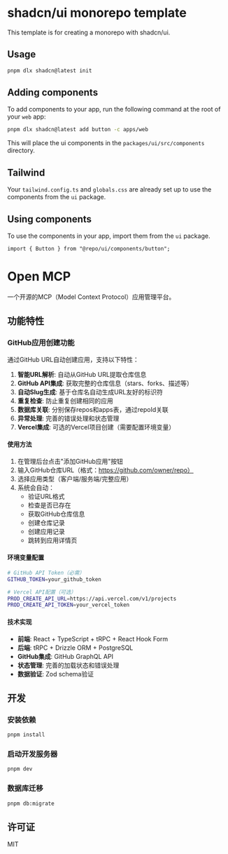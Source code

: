 # shadcn/ui monorepo template

This template is for creating a monorepo with shadcn/ui.

## Usage

```bash
pnpm dlx shadcn@latest init
```

## Adding components

To add components to your app, run the following command at the root of your `web` app:

```bash
pnpm dlx shadcn@latest add button -c apps/web
```

This will place the ui components in the `packages/ui/src/components` directory.

## Tailwind

Your `tailwind.config.ts` and `globals.css` are already set up to use the components from the `ui` package.

## Using components

To use the components in your app, import them from the `ui` package.

```tsx
import { Button } from "@repo/ui/components/button";
```

# Open MCP

一个开源的MCP（Model Context Protocol）应用管理平台。

## 功能特性

### GitHub应用创建功能

通过GitHub URL自动创建应用，支持以下特性：

1. **智能URL解析**: 自动从GitHub URL提取仓库信息
2. **GitHub API集成**: 获取完整的仓库信息（stars、forks、描述等）
3. **自动Slug生成**: 基于仓库名自动生成URL友好的标识符
4. **重复检查**: 防止重复创建相同的应用
5. **数据库关联**: 分别保存repos和apps表，通过repoId关联
6. **异常处理**: 完善的错误处理和状态管理
7. **Vercel集成**: 可选的Vercel项目创建（需要配置环境变量）

#### 使用方法

1. 在管理后台点击"添加GitHub应用"按钮
2. 输入GitHub仓库URL（格式：https://github.com/owner/repo）
3. 选择应用类型（客户端/服务端/完整应用）
4. 系统会自动：
   - 验证URL格式
   - 检查是否已存在
   - 获取GitHub仓库信息
   - 创建仓库记录
   - 创建应用记录
   - 跳转到应用详情页

#### 环境变量配置

```bash
# GitHub API Token（必需）
GITHUB_TOKEN=your_github_token

# Vercel API配置（可选）
PROD_CREATE_API_URL=https://api.vercel.com/v1/projects
PROD_CREATE_API_TOKEN=your_vercel_token
```

#### 技术实现

- **前端**: React + TypeScript + tRPC + React Hook Form
- **后端**: tRPC + Drizzle ORM + PostgreSQL
- **GitHub集成**: GitHub GraphQL API
- **状态管理**: 完善的加载状态和错误处理
- **数据验证**: Zod schema验证

## 开发

### 安装依赖

```bash
pnpm install
```

### 启动开发服务器

```bash
pnpm dev
```

### 数据库迁移

```bash
pnpm db:migrate
```

## 许可证

MIT

